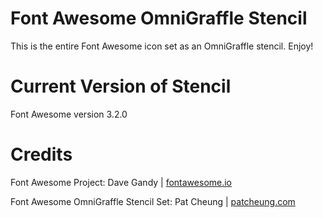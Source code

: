 Font Awesome OmniGraffle Stencil
================================


This is the entire Font Awesome icon set as an OmniGraffle stencil. Enjoy!


Current Version of Stencil
==========================


Font Awesome version 3.2.0


Credits
=======


Font Awesome Project: Dave Gandy | <a href="http://fontawesome.io">fontawesome.io</a>

Font Awesome OmniGraffle Stencil Set: Pat Cheung | <a href="http://patcheung.com">patcheung.com</a>
